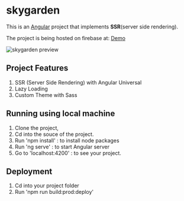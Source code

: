 # skygarden

This is an [Angular](https://angular.io) project that implements **SSR**(server side rendering).

The project is being hosted on firebase at: [Demo](https://skygarden-857d6.firebaseapp.com/)

![skygarden preview](https://user-images.githubusercontent.com/17265995/48970788-9178cc00-f021-11e8-9f32-1ab1ae388cc5.png)

## Project Features

1.  SSR (Server Side Rendering) with Angular Universal
2.  Lazy Loading
3.  Custom Theme with Sass

## Running using local machine

1.  Clone the project,
2.  Cd into the souce of the project.
3.  Run 'npm install' : to install node packages
4.  Run 'ng serve' : to start Angular server
5.  Go to 'localhost:4200' : to see your project.

## Deployment

1.  Cd into your project folder
2.  Run 'npm run build:prod:deploy'
